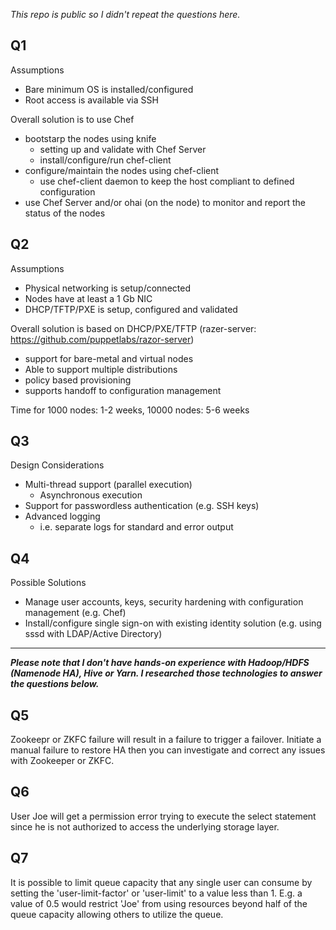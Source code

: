 
_This repo is public so I didn't repeat the questions here._

Q1
-
Assumptions
- Bare minimum OS is installed/configured
- Root access is available via SSH

Overall solution is to use Chef
- bootstarp the nodes using knife
   - setting up and validate with Chef Server
   - install/configure/run chef-client
- configure/maintain the nodes using chef-client
  -  use chef-client daemon to keep the host compliant to defined configuration
- use Chef Server and/or ohai (on the node) to monitor and report the status of the nodes

Q2
-
Assumptions
- Physical networking is setup/connected
- Nodes have at least a 1 Gb NIC
- DHCP/TFTP/PXE is setup, configured and validated

Overall solution is based on DHCP/PXE/TFTP (razer-server: https://github.com/puppetlabs/razor-server)
- support for bare-metal and virtual nodes
- Able to support multiple distributions
- policy based provisioning
- supports handoff to configuration management

Time for 1000 nodes: 1-2 weeks, 10000 nodes: 5-6 weeks

Q3
-
Design Considerations
- Multi-thread support (parallel execution)
  - Asynchronous execution
- Support for passwordless authentication (e.g. SSH keys)
- Advanced logging
  - i.e. separate logs for standard and error output

Q4
-
Possible Solutions
- Manage user accounts, keys, security hardening with configuration management (e.g. Chef)
- Install/configure single sign-on with existing identity solution (e.g. using sssd with LDAP/Active Directory)


---
**_Please note that I don't have hands-on experience with Hadoop/HDFS (Namenode HA), Hive or Yarn. I researched those technologies to answer the questions below._**

Q5
-
Zookeepr or ZKFC failure will result in a failure to trigger a failover. Initiate a manual failure to restore HA then you can investigate and correct any issues with Zookeeper or ZKFC. 

Q6
-
User Joe will get a permission error trying to execute the select statement since he is not authorized to access the underlying storage layer. 

Q7
-
It is possible to limit queue capacity that any single user can consume by setting the 'user-limit-factor' or 'user-limit' to a value less than 1. E.g. a value of 0.5 would restrict 'Joe' from using resources beyond half of the queue capacity allowing others to utilize the queue.
